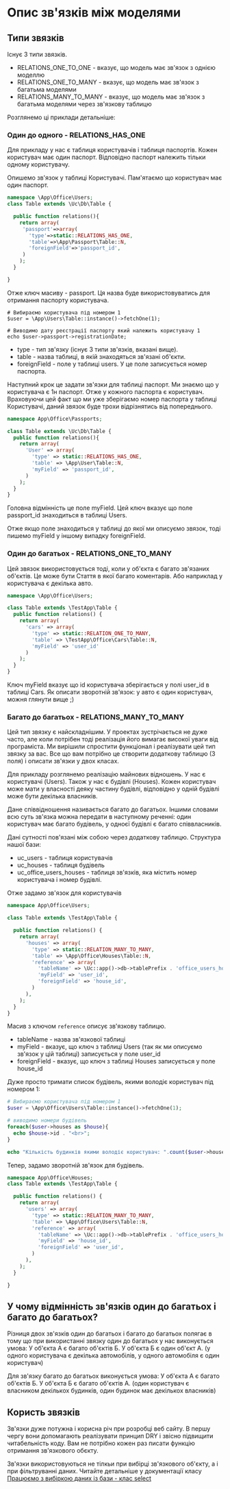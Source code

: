 # Опис зв'язків між моделями

## Типи звязків
Існує 3 типи звязків.
- RELATIONS_ONE_TO_ONE - вказує, що модель має зв'язок з однією моделлю
- RELATIONS_ONE_TO_MANY - вказує, що модель має зв'язок з багатьма моделями
- RELATIONS_MANY_TO_MANY - вказує, що модель має зв'язок з багатьма моделями через зв'язкову таблицю

Розглянемо ці приклади детальніше:

### Один до одного - RELATIONS_HAS_ONE
Для прикладу у нас є таблиця користувачів і таблиця паспортів.
Кожен користувач має один паспорт. Відповідно паспорт
належить тільки одному користувачу.

Опишемо зв'язок у таблиці Користувачі. Пам'ятаємо що користувач має один паспорт.

```php
namespace \App\Office\Users;
class Table extends \Uc\Db\Table {

  public function relations(){
    return array(
     'passport'=>array(
       'type'=>static::RELATIONS_HAS_ONE,
       'table'=>\App\Passport\Table::N,
       'foreignField'=>'passport_id',
     )
    );
  }

}
```
Отже ключ масиву - passport.
Ця назва буде використовуватись для отримання паспорту користувача.
```
# Вибираємо користувача під номером 1
$user = \App\Users\Table::instance()->fetchOne(1);

# Виводимо дату реєстрації паспорту який належить користувачу 1
echo $user->passport->registrationDate;
```
- type  - тип зв'язку (існує 3 типи зв'язків, вказані вище).
- table - назва таблиці, в якій знаходяться зв'язані об'єкти.
- foreignField - поле у таблиці users. У це поле записується номер паспорта.

Наступний крок це задати зв'язки для таблиці паспорт.
Ми знаємо що у користувача є 1н паспорт. Отже у кожного паспорта є користувач.
Враховуючи цей факт що ми уже зберігаємо номер паспорта  у таблиці Користувачі,
даний звязок буде трохи відрізнятись від попереднього.

```php
namespace App\Office\Passports;

class Table extends \Uc\Db\Table {
  public function relations(){
    return array(
      'User' => array(
        'type' => static::RELATIONS_HAS_ONE,
        'table' => \App\User\Table::N,
        'myField' => 'passport_id',
      )
    );
  }
}
```
Головна відмінність це поле myField. Цей ключ вказує що поле passport_id знаходиться
в таблиці Users.

Отже якщо поле знаходиться у таблиці до якої ми описуємо звязок, тоді пишемо myField у іншому випадку foreignField.

### Один до багатьох - RELATIONS_ONE_TO_MANY
Цей звязок використовується тоді, коли у об'єкта є багато зв'язаних об'єктів. Це може бути Стаття в якої багато коментарів.
Або наприклад у користувача є декілька авто.

```php
namespace \App\Office\Users;

class Table extends \TestApp\Table {
  public function relations() {
    return array(
      'cars' => array(
        'type' => static::RELATION_ONE_TO_MANY,
        'table' => \TestApp\Office\Cars\Table::N,
        'myField' => 'user_id'
      )
    );
  }
}

```
Ключ myField вказує що id користувача зберігається у полі user_id в таблиці Cars.
Як описати зворотній зв'язок: у авто є один користувач, можня глянути вище ;)


### Багато до багатьох - RELATIONS_MANY_TO_MANY
Цей тип звязку є найскладнішим. У проектах зустрічається не дуже часто, але
коли потрібен тоді реалізація його вимагає високої уваги від програміста.
Ми вирішили спростити функціонал і реалізувати цей тип звязку за вас.
Все що вам потрібно це створити додаткову таблицю (3 поля) і описати зв'язки у двох класах.

Для прикладу розглянемо реалізацію майнових відношень.
У нас є користувачі (Users). Також у нас є будівлі (Houses).
Кожен користувач може мати у власності деяку частину будівлі, відповідно у одній будівлі може
бути декілька власників.

Дане співвідношення називається багато до багатьох.
Іншими словами всю суть зв'язка можна передати в наступному реченні:
один користувач має багато будівель, у одноєї будівлі є багато співвласників.

Дані сутності пов'язані між собою через додаткову таблицю.
Структура нашої бази:
- uc_users - таблиця користувачів
- uc_houses - таблиця будівель
- uc_office_users_houses - таблиця зв'язків, яка містить номер користувача і номер будівлі.

Отже задамо зв'язок для користувачів

```php
namespace App\Office\Users;

class Table extends \TestApp\Table {

  public function relations() {
    return array(
      'houses' => array(
        'type' => static::RELATION_MANY_TO_MANY,
        'table' => \App\Office\Houses\Table::N,
        'reference' => array(
          'tableName' => \Uc::app()->db->tablePrefix . 'office_users_houses',
          'myField' => 'user_id',
          'foreignField' => 'house_id',
        )
      ),
    );
  }
}
```

Масив з ключом `reference` описує зв'язкову таблицю.
- tableName - назва зв'язкової таблиці
- myField - вказує, що ключ з таблиці Users (так як ми описуємо зв'язок у цій таблиці) записується у поле user_id
- foreignField - вказує, що ключ з таблиці Houses записується у поле house_id

Дуже просто тримати список будівель, якими володіє користувач під номером 1:

```php
# Вибираємо користувача під номером 1
$user = \App\Office\Users\Table::instance()->fetchOne(1);

# виводимо номери будівель
foreach($user->houses as $house){
  echo $house->id . "<br>";
}

echo "Кількість будинків якими володіє користувач: ".count($user->houses)."<br>";
```

Тепер, задамо зворотній зв'язок для будівель.

```php
namespace App\Office\Houses;
class Table extends \TestApp\Table {

  public function relations() {
    return array(
      'users' => array(
        'type' => static::RELATION_MANY_TO_MANY,
        'table' => \App\Office\Users\Table::N,
        'reference' => array(
          'tableName' => \Uc::app()->db->tablePrefix . 'office_users_houses',
          'myField' => 'house_id',
          'foreignField' => 'user_id',
        )
      ),
    );
  }

}
```


## У чому відмінність зв'язків один до багатьох і багато до багатьох?

Різниця двох зв'язків один до багатьох і багато до багатьох полягає в тому що при використанні
звязку один до багатьох у нас виконується умова:
У об'єкта А є багато об'єктів Б. У об'єкта Б є один об'єкт А.
(у одного користувача є декілька автомобілів, у одного автомобіля є один користувач)

Для зв'язку багато до багатьох виконується умова:
У об'єкта А є багато об'єктів Б. У об'єкта Б є багато об'єктів А.
(один користувач є власником декількох будинків, один будинок має декількох власників)



## Користь звязків
Зв'язки дуже потужна і корисна річ при розробці веб сайту.
В першу чергу вони допомагають реалізувати принцип DRY і звісно підвищити читабельність коду.
Вам не потрібно кожен раз писати функцію отримання зв'язкового обєкту.

Зв'язки використовуються не тілкьи при вибірці зв'язкового об'єкту, а і при фільтруванні даних.
Читайте детальніше у документації класу [Працюємо з вибіркою даних із бази - клас select](select.md)

